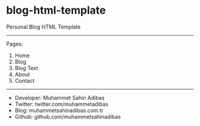 # blog-html-template

Personal Blog HTML Template

------------------------------------------------------------------------------

Pages:
1) Home
2) Blog
3) Blog Text
4) About
5) Contact

------------------------------------------------------------------------------

- Developer: Muhammet Sahin Adibas
- Twitter: twitter.com/muhammetadibas 
- Blog: muhammetsahinadibas.com.tr
- Github: github.com/muhammetsahinadibas 
